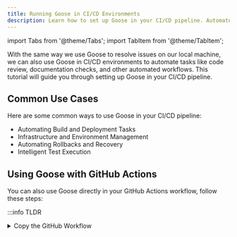 ```yaml
---
title: Running Goose in CI/CD Environments
description: Learn how to set up Goose in your CI/CD pipeline. Automate Goose interactions for tasks like code review, documentation checks, and other automated workflows.
---
```


import Tabs from '@theme/Tabs';
import TabItem from '@theme/TabItem';

With the same way we use Goose to resolve issues on our local machine, we can also use Goose in CI/CD environments to automate tasks like code review, documentation checks, and other automated workflows. This tutorial will guide you through setting up Goose in your CI/CD pipeline.

## Common Use Cases

Here are some common ways to use Goose in your CI/CD pipeline:

- Automating Build and Deployment Tasks
- Infrastructure and Environment Management
- Automating Rollbacks and Recovery
- Intelligent Test Execution


## Using Goose with GitHub Actions

You can also use Goose directly in your GitHub Actions workflow, follow these steps:

:::info TLDR
<details>
   <summary>Copy the GitHub Workflow</summary>
   ```yaml

   name: Goose

   on:
      pull_request:
         types: [opened, synchronize, reopened, labeled]

   permissions:
      contents: write
      pull-requests: write
      issues: write

   env:
      PROVIDER_API_KEY: ${{ secrets.REPLACE_WITH_PROVIDER_API_KEY }}
      PR_NUMBER: ${{ github.event.pull_request.number }}

   jobs:
      goose-comment:
         runs-on: ubuntu-latest

         steps:
               - name: Check out repository
               uses: actions/checkout@v4
               with:
                     fetch-depth: 0

               - name: Gather PR information
               run: |
                     {
                     echo "# Files Changed"
                     gh pr view $PR_NUMBER --json files \
                        -q '.files[] | "* " + .path + " (" + (.additions|tostring) + " additions, " + (.deletions|tostring) + " deletions)"'
                     echo ""
                     echo "# Changes Summary"
                     gh pr diff $PR_NUMBER
                     } > changes.txt

               - name: Install Goose CLI
               run: |
                     mkdir -p /home/runner/.local/bin
                     curl -fsSL https://github.com/block/goose/releases/download/stable/download_cli.sh \
                     | CONFIGURE=false INSTALL_PATH=/home/runner/.local/bin bash
                     echo "/home/runner/.local/bin" >> $GITHUB_PATH

               - name: Configure Goose
               run: |
                     mkdir -p ~/.config/goose
                     cat <<EOF > ~/.config/goose/config.yaml
                     GOOSE_PROVIDER: REPLACE_WITH_PROVIDER
                     GOOSE_MODEL: REPLACE_WITH_MODEL
                     keyring: false
                     EOF

               - name: Create instructions for Goose
               run: |
                     cat <<EOF > instructions.txt
                     Create a summary of the changes provided. Don't provide any session or logging details.
                     The summary for each file should be brief and structured as:
                     <filename/path (wrapped in backticks)>
                        - dot points of changes
                     You don't need any extensions, don't mention extensions at all.
                     The changes to summarise are:
                     $(cat changes.txt)
                     EOF

               - name: Test
               run: cat instructions.txt

               - name: Run Goose and filter output
               run: |
                     goose run --instructions instructions.txt | \
                     # Remove ANSI color codes
                     sed -E 's/\x1B\[[0-9;]*[mK]//g' | \
                     # Remove session/logging lines
                     grep -v "logging to /home/runner/.config/goose/sessions/" | \
                     grep -v "^starting session" | \
                     grep -v "^Closing session" | \
                     # Trim trailing whitespace
                     sed 's/[[:space:]]*$//' \
                     > pr_comment.txt

               - name: Post comment to PR
               run: |
                     cat -A pr_comment.txt
                     gh pr comment $PR_NUMBER --body-file pr_comment.txt
   ```
</details>

:::

#### Create the Workflow File

Create a new file in your repository at `.github/workflows/goose.yml`. This will contain your GitHub Actions workflow configuration.

#### Configure Basic Workflow Structure

Here's a basic workflow structure that triggers Goose on pull requests:

```yaml
name: Goose

on:
    pull_request:
        types: [opened, synchronize, reopened, labeled]

permissions:
    contents: write
    pull-requests: write
    issues: write

env:
   PROVIDER_API_KEY: ${{ secrets.REPLACE_WITH_PROVIDER_API_KEY }}
   PR_NUMBER: ${{ github.event.pull_request.number }}
```

This configuration:
- Triggers the workflow on pull request events
- Sets necessary permissions for GitHub Actions
- Configures environment variables for your chosen Goose provider

#### Install and Configure Goose

The workflow needs to install and configure Goose in the CI environment. Here's how to do it:

```yaml
steps:
    - name: Install Goose CLI
      run: |
          mkdir -p /home/runner/.local/bin
          curl -fsSL https://github.com/block/goose/releases/download/stable/download_cli.sh \
            | CONFIGURE=false INSTALL_PATH=/home/runner/.local/bin bash
          echo "/home/runner/.local/bin" >> $GITHUB_PATH

    - name: Configure Goose
      run: |
          mkdir -p ~/.config/goose
          cat <<EOF > ~/.config/goose/config.yaml
          GOOSE_PROVIDER: REPLACE_WITH_PROVIDER
          GOOSE_MODEL: REPLACE_WITH_MODEL
          keyring: false
          EOF
```

Replace `REPLACE_WITH_PROVIDER` and `REPLACE_WITH_MODEL` with your Goose provider and model names and add any other necessary configuration required.

#### Prepare Instructions for Goose

Create instructions for Goose to follow based on the PR changes:

```yaml
    - name: Create instructions for Goose
      run: |
          cat <<EOF > instructions.txt
          Create a summary of the changes provided. Don't provide any session or logging details.
          The summary for each file should be brief and structured as:
            <filename/path (wrapped in backticks)>
              - dot points of changes
          You don't need any extensions, don't mention extensions at all.
          The changes to summarise are:
          $(cat changes.txt)
          EOF
```

#### Run Goose and Filter Output

Run Goose with the prepared instructions and filter the output for clean results:

```yaml
    - name: Run Goose and filter output
      run: |
          goose run --instructions instructions.txt | \
            # Remove ANSI color codes
            sed -E 's/\x1B\[[0-9;]*[mK]//g' | \
            # Remove session/logging lines
            grep -v "logging to /home/runner/.config/goose/sessions/" | \
            grep -v "^starting session" | \
            grep -v "^Closing session" | \
            # Trim trailing whitespace
            sed 's/[[:space:]]*$//' \
            > pr_comment.txt
```

#### Post Comment to PR

Finally, post the Goose output as a comment on the pull request:

```yaml
    - name: Post comment to PR
      run: |
          cat -A pr_comment.txt
          gh pr comment $PR_NUMBER --body-file pr_comment.txt
```

With this workflow, Goose will run on pull requests, analyze the changes, and post a summary as a comment on the PR.

## Using CI specific MCP servers as Goose extensions

There might also be cases where you want to use Goose with other environments, custom setups etc. In such cases, you can use Goose extensions to interact with these environments. 

You can find related extensions as MCP Servers on [PulseMCP](https://www.pulsemcp.com/servers) and interact with them using Goose.

Process Goose's output to ensure it's clean and useful:

```yaml
    - name: Run Goose and filter output
      run: |
          goose run --instructions instructions.txt | \
            # Remove ANSI color codes
            sed -E 's/\x1B\[[0-9;]*[mK]//g' | \
            # Remove session/logging lines
            grep -v "logging to /home/runner/.config/goose/sessions/" | \
            grep -v "^starting session" | \
            grep -v "^Closing session" | \
            # Trim trailing whitespace
            sed 's/[[:space:]]*$//' \
            > pr_comment.txt
```


## Security Considerations

When running Goose in CI/CD, keep these security practices in mind:

1. **Secret Management**: Store your sensitive credentials (like API tokens) as 'Secrets' that you can pass to GOose as environment variables. Never expose these credentials in logs or PR comments

2. **Permissions**: When using a script or workflow, ensure you follow the principle of least privilege. Only grant necessary permissions in the workflow and regularly audit workflow permissions.

3. **Input Validation**: Validate and sanitize inputs before passing to Goose. Consider using action inputs with specific types and implement appropriate error handling.